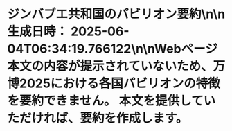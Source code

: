 # ジンバブエ共和国のパビリオン要約\n\n**生成日時：** 2025-06-04T06:34:19.766122\n\nWebページ本文の内容が提示されていないため、万博2025における各国パビリオンの特徴を要約できません。  本文を提供していただければ、要約を作成します。
